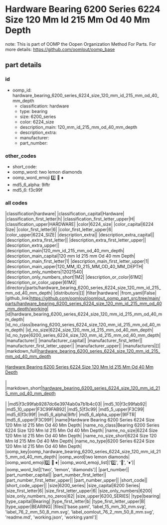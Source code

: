 # Hardware Bearing 6200 Series 6224 Size 120 Mm Id 215 Mm Od 40 Mm Depth  

note: This is part of OOMP the Oopen Organization Method For Parts. For more details: https://github.com/oomlout/oomp_base

##  part details





### id
* oomp_id: hardware_bearing_6200_series_6224_size_120_mm_id_215_mm_od_40_mm_depth
  * classification: hardware
  * type: bearing
  * size: 6200_series
  * color: 6224_size
  * description_main: 120_mm_id_215_mm_od_40_mm_depth
  * description_extra: 
  * manufacturer: 
  * part_number: 

### other_codes
* short_code: 
* oomp_word: two lemon diamonds
* oomp_word_emoji :two: :lemon: :diamonds:
* md5_6_alpha: 9iftr
* md5_6: f3c99f

### all codes 
|classification|hardware|
|classification_capital|Hardware|
|classification_first_letter|h|
|classification_first_letter_upper|H|
|classification_upper|HARDWARE|
|color|6224_size|
|color_capital|6224 Size|
|color_first_letter|6|
|color_first_letter_upper|6|
|color_upper|6224_SIZE|
|description_extra||
|description_extra_capital||
|description_extra_first_letter||
|description_extra_first_letter_upper||
|description_extra_upper||
|description_main|120_mm_id_215_mm_od_40_mm_depth|
|description_main_capital|120 mm Id 215 mm Od 40 mm Depth|
|description_main_first_letter|1|
|description_main_first_letter_upper|1|
|description_main_upper|120_MM_ID_215_MM_OD_40_MM_DEPTH|
|description_only_numbers|12021540|
|description_only_numbers_short|1M2|
|description_or_color|61M2|
|description_or_color_upper|61M2|
|directory|parts/hardware_bearing_6200_series_6224_size_120_mm_id_215_mm_od_40_mm_depth|
|distributors|[]|
|filter|hardware|
|from_yaml|False|
|github_link|https://github.com/oomlout/oomlout_oomp_part_src/tree/main/parts/hardware_bearing_6200_series_6224_size_120_mm_id_215_mm_od_40_mm_depth/working|
|id|hardware_bearing_6200_series_6224_size_120_mm_id_215_mm_od_40_mm_depth|
|id_no_class|bearing_6200_series_6224_size_120_mm_id_215_mm_od_40_mm_depth|
|id_no_size|6224_size_120_mm_id_215_mm_od_40_mm_depth|
|id_no_type|6200_series_6224_size_120_mm_id_215_mm_od_40_mm_depth|
|manufacturer||
|manufacturer_capital||
|manufacturer_first_letter||
|manufacturer_first_letter_upper||
|manufacturer_upper||
|manufacturers|[]|
|markdown_full|[hardware_bearing_6200_series_6224_size_120_mm_id_215_mm_od_40_mm_depth](https://github.com/oomlout/oomlout_oomp_part_src/tree/main/parts/hardware_bearing_6200_series_6224_size_120_mm_id_215_mm_od_40_mm_depth/working)<br>[](https://github.com/oomlout/oomlout_oomp_part_src/tree/main/parts/hardware_bearing_6200_series_6224_size_120_mm_id_215_mm_od_40_mm_depth/working)<br>[Hardware Bearing 6200 Series 6224 Size 120 Mm Id 215 Mm Od 40 Mm Depth](https://github.com/oomlout/oomlout_oomp_part_src/tree/main/parts/hardware_bearing_6200_series_6224_size_120_mm_id_215_mm_od_40_mm_depth/working)<br><br>|
|markdown_short|[hardware_bearing_6200_series_6224_size_120_mm_id_215_mm_od_40_mm_depth](https://github.com/oomlout/oomlout_oomp_part_src/tree/main/parts/hardware_bearing_6200_series_6224_size_120_mm_id_215_mm_od_40_mm_depth/working)<br><br>|
|md5|f3c99fab9287dc6e3974ab0a7b1b4c03|
|md5_10|f3c99fab92|
|md5_10_upper|F3C99FAB92|
|md5_5|f3c99|
|md5_5_upper|F3C99|
|md5_6|f3c99f|
|md5_6_alpha|9iftr|
|md5_6_alpha_upper|9IFTR|
|md5_6_upper|F3C99F|
|name|Hardware Bearing 6200 Series 6224 Size 120 Mm Id 215 Mm Od 40 Mm Depth|
|name_no_class|Bearing 6200 Series 6224 Size 120 Mm Id 215 Mm Od 40 Mm Depth|
|name_no_size|6224 Size 120 Mm Id 215 Mm Od 40 Mm Depth|
|name_no_size_short|6224 Size 120 Mm Id 215 Mm Od 40 Mm Depth|
|name_no_type|6200 Series 6224 Size 120 Mm Id 215 Mm Od 40 Mm Depth|
|oomp_key|oomp_hardware_bearing_6200_series_6224_size_120_mm_id_215_mm_od_40_mm_depth|
|oomp_word|two lemon diamonds|
|oomp_word_emoji|:two: :lemon: :diamonds:|
|oomp_word_emoji_list|[':two:', ':lemon:', ':diamonds:']|
|oomp_word_list|['two', 'lemon', 'diamonds']|
|part_number||
|part_number_capital||
|part_number_first_letter||
|part_number_first_letter_upper||
|part_number_upper||
|short_code||
|short_code_upper||
|size|6200_series|
|size_capital|6200 Series|
|size_first_letter|6|
|size_first_letter_upper|6|
|size_only_numbers|6200|
|size_only_numbers_no_zeros|62|
|size_upper|6200_SERIES|
|type|bearing|
|type_capital|Bearing|
|type_first_letter|b|
|type_first_letter_upper|B|
|type_upper|BEARING|
|files|['base.yaml', 'label_15_mm_30_mm.svg', 'label_76_2_mm_50_8_mm.svg', 'label_oomlout_76_2_mm_50_8_mm.svg', 'readme.md', 'working.json', 'working.yaml']|
